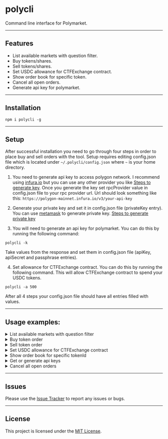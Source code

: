 # polycli

Command line interface for Polymarket.

---

## Features

- List available markets with question filter.
- Buy tokens/shares.
- Sell tokens/shares.
- Set USDC allowance for CTFExchange contract.
- Show order book for specific token.
- Cancel all open orders.
- Generate api key for polymarket.

---

## Installation

```shell
npm i polycli -g
```

---

## Setup

After successful installation you need to go through four steps in order
to place buy and sell orders with the tool. Setup requires editing config.json file
which is located under `~/.polycli/config.json` where `~` is your home directory.

1. You need to generate api key to access polygon network. I recommend using [infura.io](https://www.infura.io/) but you can use any other provider you like [Steps to generate key](https://docs.infura.io/getting-started).
   Once you generate the key set rpcProvider value in config.json file to your rpc provider url.
   Url should look something like this: `https://polygon-mainnet.infura.io/v3/your-api-key`

2. Generate your private key and set it in config.json file (privateKey entry). You can use [metamask](https://metamask.io/) to generate private key. [Steps to generate private key](https://metamask.zendesk.com/hc/en-us/articles/360015289632-How-to-Export-an-Account-Private-Key)

3. You will need to generate an api key for polymarket. You can do this by running the following command:

```shell
polycli -k
```

Take values from the response and set them in config.json file (apiKey, apiSecret and passphrase entries).

4. Set allowance for CTFExchange contract. You can do this by running the following command. This will allow CTFExchange contract to spend your USDC tokens.

```shell
polycli -a 500
```

After all 4 steps your config.json file should have all entries filled with values.

---

## Usage examples:

<details>
<summary>List available markets with question filter</summary>
Command

```shell
polycli -l "Will Trump attend the first RNC debate?"
```

Response

```shell
[
  {
    token_0: {
      token_id: '12110463059584809904811790486163860991533989713640269122405796144537637099628',
      outcome: 'Yes'
    },
    token_1: {
      token_id: '29339358161683554702930216891507179890535004654000050338417989709558351328832',
      outcome: 'No'
    },
    question: 'Will Trump attend the first RNC debate?'
  }
]
```

</details>

<details>
<summary>Buy token order</summary>
Command

```shell
polycli -b 12110463059584809904811790486163860991533989713640269122405796144537637099628 30 0.5
```

Response

```shell
  {
    "success": true,
    "errorMsg": "",
    "orderID": "0x556d3864c64d851462b2f378f5e6dcec7d31ba1632dfe44bfdcaa3cc685b45cc",
    "transactionsHashes": [
      "0x23d3b0f75446128bff33fd750870a1ea03a210de863ed7efd836ab3d18d83609"
    ],
    "status": "matched"
  }
```

</details>

<details>
<summary>Sell token order</summary>
Command

```shell
polycli -s 12110463059584809904811790486163860991533989713640269122405796144537637099628 30 0.5
```

Response

```shell
  {
    "success": true,
    "errorMsg": "",
    "orderID": "0x556d3864c64d851462b2f378f5e6dcec7d31ba1632dfe44bfdcaa3cc685b45cc",
    "transactionsHashes": [
      "0x23d3b0f75446128bff33fd750870a1ea03a210de863ed7efd836ab3d18d83609"
    ],
    "status": "matched"
  }
```

</details>

<details>
<summary>Set USDC allowance for CTFExchange contract</summary>
Command

```shell
polycli -a 500
```

Response

```shell
Block Gas Limit: 30323827
{
  type: 2,
  chainId: 137,
  nonce: 164,
  maxPriorityFeePerGas: BigNumber { _hex: '0xabcd', _isBigNumber: true },
  maxFeePerGas: BigNumber { _hex: '0xabcd', _isBigNumber: true },
  gasPrice: null,
  gasLimit: BigNumber { _hex: '0xabcd', _isBigNumber: true },
  to: '0x2791Bca1f2de4661ED88A30C99A7a9449Aa84174',
  value: BigNumber { _hex: '0x00', _isBigNumber: true },
  data: '0x000ea7b30000000000000000000000004bfb41d5b3570defd03c39a9a4d8de6bd8b8982e00000000000000000000000000000000000000000000000000000000300aca00',
  accessList: [],
  hash: '0x6d409ef667f20807599ff2c1495df8f1ab71b7810a83e001a20196e43f469299',
  v: 0,
  r: '0xe9afafb7a4e036f4d1b06945afb5a08b8e0eb368daa5efa3b800c443e4f4113a',
  s: '0x084689146316314ad56868d3161438b31ed04a748fc008a5ac2c93f1f778779f',
  from: '0x01819b106DBfFD451bbE00ED1e3CE2fBD13CC947',
  confirmations: 0,
  wait: [Function (anonymous)]
}
```

</details>

<details>
<summary>Show order book for specific tokenId</summary>
Command

```shell
polycli -o 12110463059584809904811790486163860991533989713640269122405796144537637099628
```

Response

```shell
{
  market: '0x6f662d9d965d0b01d08ee284a58e1dd866296729801c0cdc6867459760bd33ab',
  asset_id: '12110463059584809904811790486163860991533989713640269122405796144537637099628',
  bids: [
    { price: '0.03', size: '100' },
    { price: '0.45', size: '200' },
    { price: '0.51', size: '2000' },
    { price: '0.55', size: '200' }
  ],
  asks: [
    { price: '0.99', size: '1000' },
    { price: '0.97', size: '100' },
    { price: '0.95', size: '200' },
    { price: '0.9', size: '200' },
    { price: '0.75', size: '200' },
    { price: '0.72', size: '19' },
    { price: '0.7', size: '15' },
    { price: '0.69', size: '1022.76' },
    { price: '0.68', size: '191.52' }
  ],
  hash: '6993a77070f72dccda117544c72eb1ca4cef4bf7'
}
```

</details>

<details>
<summary>Get or generate api keys</summary>
Command

```shell
polycli -k
```

Response

```shell
{
  apiKey: 'your-api-key',
  secret: 'your-api-key-secret',
  passphrase: 'your-api-key-passphrase'
}
```

</details>

<details>
<summary>Cancel all open orders</summary>
Command

```shell
polycli -c
```

Response

```shell
{ canceled: [], not_canceled: {} }
```

</details>

---

## Issues

Please use the [Issue Tracker](https://github.com/arekgotfryd/polycli/issues) to report any issues or bugs.

---

## License

This project is licensed under the [MIT License](https://github.com/arekgotfryd/polycli/blob/master/LICENSE).
